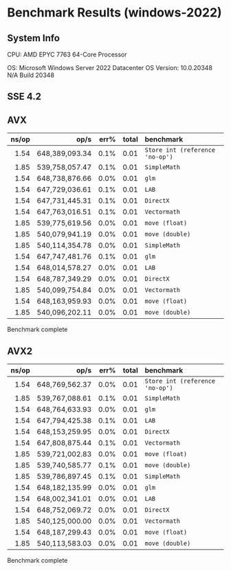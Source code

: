 # Benchmark Results (windows-2022) 
 
## System Info 
CPU: AMD EPYC 7763 64-Core Processor                 
OS: Microsoft Windows Server 2022 Datacenter 
OS Version: 10.0.20348 N/A Build 20348 
 
## SSE 4.2 
 
## AVX 

|               ns/op |                op/s |    err% |     total | benchmark
|--------------------:|--------------------:|--------:|----------:|:----------
|                1.54 |      648,389,093.34 |    0.1% |      0.01 | `Store int (reference 'no-op')`
|                1.85 |      539,758,057.47 |    0.1% |      0.01 | `SimpleMath`
|                1.54 |      648,738,876.66 |    0.0% |      0.01 | `glm`
|                1.54 |      647,729,036.61 |    0.1% |      0.01 | `LAB`
|                1.54 |      647,731,445.31 |    0.1% |      0.01 | `DirectX`
|                1.54 |      647,763,016.51 |    0.1% |      0.01 | `Vectormath`
|                1.85 |      539,775,619.56 |    0.0% |      0.01 | `move (float)`
|                1.85 |      540,079,941.19 |    0.0% |      0.01 | `move (double)`
|                1.85 |      540,114,354.78 |    0.0% |      0.01 | `SimpleMath`
|                1.54 |      647,747,481.76 |    0.1% |      0.01 | `glm`
|                1.54 |      648,014,578.27 |    0.0% |      0.01 | `LAB`
|                1.54 |      648,787,349.29 |    0.0% |      0.01 | `DirectX`
|                1.85 |      540,099,754.84 |    0.0% |      0.01 | `Vectormath`
|                1.54 |      648,163,959.93 |    0.0% |      0.01 | `move (float)`
|                1.85 |      540,096,202.11 |    0.0% |      0.01 | `move (double)`
Benchmark complete
 
## AVX2 

|               ns/op |                op/s |    err% |     total | benchmark
|--------------------:|--------------------:|--------:|----------:|:----------
|                1.54 |      648,769,562.37 |    0.0% |      0.01 | `Store int (reference 'no-op')`
|                1.85 |      539,767,088.61 |    0.1% |      0.01 | `SimpleMath`
|                1.54 |      648,764,633.93 |    0.0% |      0.01 | `glm`
|                1.54 |      647,794,425.38 |    0.1% |      0.01 | `LAB`
|                1.54 |      648,153,259.95 |    0.0% |      0.01 | `DirectX`
|                1.54 |      647,808,875.44 |    0.1% |      0.01 | `Vectormath`
|                1.85 |      539,721,002.83 |    0.0% |      0.01 | `move (float)`
|                1.85 |      539,740,585.77 |    0.1% |      0.01 | `move (double)`
|                1.85 |      539,786,897.45 |    0.1% |      0.01 | `SimpleMath`
|                1.54 |      648,182,135.99 |    0.0% |      0.01 | `glm`
|                1.54 |      648,002,341.01 |    0.0% |      0.01 | `LAB`
|                1.54 |      648,752,069.72 |    0.0% |      0.01 | `DirectX`
|                1.85 |      540,125,000.00 |    0.0% |      0.01 | `Vectormath`
|                1.54 |      648,187,299.43 |    0.0% |      0.01 | `move (float)`
|                1.85 |      540,113,583.03 |    0.0% |      0.01 | `move (double)`
Benchmark complete
